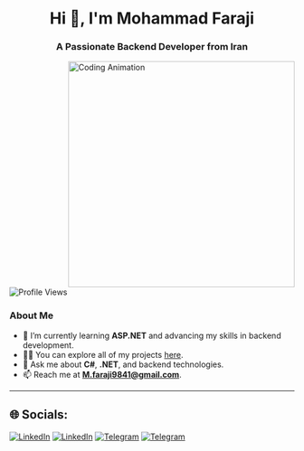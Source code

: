 <h1 align="center">Hi 👋, I'm Mohammad Faraji</h1>
<h3 align="center">A Passionate Backend Developer from Iran</h3>

<img align="right" alt="Coding Animation" width="400" src="https://mir-s3-cdn-cf.behance.net/project_modules/hd/06f21a161921919.63cd7887d0a70.gif">

<p align="left"> <img src="https://komarev.com/ghpvc/?username=Mohammad-Faraji&label=Profile%20views&color=0e75b6&style=flat" alt="Profile Views" /> </p>

### About Me
- 🌱 I’m currently learning **ASP.NET** and advancing my skills in backend development.
- 👨‍💻 You can explore all of my projects [here](https://github.com/Mohammad-Faraji).
- 💬 Ask me about **C#**, **.NET**, and backend technologies.
- 📫 Reach me at **M.faraji9841@gmail.com**.
---


## 🌐 Socials:
[![LinkedIn](https://img.shields.io/badge/LinkedIn-0077B5?style=for-the-badge&logo=linkedin&logoColor=white)](https://www.linkedin.com/in/mohammadfaraji/)
[![LinkedIn](https://img.shields.io/badge/LinkedIn-0077B5?style=for-the-badge&logo=linkedin&logoColor=white)](https://www.linkedin.com/in/abolfaazl-shabaani-612039362)
[![Telegram](https://img.shields.io/badge/Telegram-2CA5E0?style=for-the-badge&logo=telegram&logoColor=white)](https://t.me/dotnet_iran98)
[![Telegram](https://img.shields.io/badge/Telegram-2CA5E0?style=for-the-badge&logo=telegram&logoColor=white)](https://Mamali2828i)
